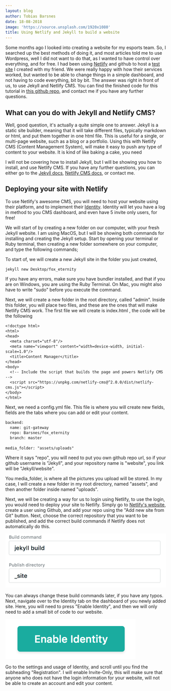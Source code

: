 ```yaml
---
layout: blog
author: Tobias Barsnes
date: 18-08-2018
image: 'https://source.unsplash.com/1920x1080'
title: Using Netlify and Jekyll to build a website
---
```





Some months ago I looked into creating a website for my esports team. So, I searched up the best methods of doing it, and most articles told me to use Wordpress, well I did not want to do that, as I wanted to have control over everything, and for free. I had been using [Netlify](https://www.netlify.com/) and github to host a [test site](https://findingfutures.eu) I created with my friend. We were really happy with how their services worked, but wanted to be able to change things in a simple dashboard, and not having to code everything, bit by bit. The answer was right in front of us, to use Jekyll and Netlify CMS. You can find the finished code for this tutorial in [this github repo](https://github.com/Barsnes/fox_eternity), and contact me if you have any further questions.

## What can you do with Jekyll and Netlify CMS?

Well, good question, it's actually a quite simple one to answer. Jekyll is a static site builder, meaning that it will take different files, typically markdown or html, and put them together in one html file. This is useful for a single, or multi-page website, such as a blog or a portfolio. Using this with Netlify CMS (Content Management System), will make it easy to push any type of content to your website. It is kind of like baking a cake, you need 

I will not be covering how to install Jekyll, but I will be showing you how to install, and use Netlify CMS. If you have any further questions, you can either go to the [Jekyll docs](https://jekyllrb.com/docs/), [Netlify CMS docs](https://www.netlifycms.org/), or contact me.  

## Deploying your site with Netlify

To use Netlify's awesome CMS, you will need to host your website using their platform, and to implement their [Identity](https://www.netlify.com/docs/identity/). Identity will let you have a log in method to you CMS dashboard, and even have 5 invite only users, for free! 

We will start of by creating a new folder on our computer, with your fresh Jekyll website. I am using MacOS, but I will be showing both commands for installing and creating the Jekyll setup. Start by opening your terminal or Ruby terminal, then creating a new folder somewhere on your computer, and type the following commands;

To start of, we will create a new Jekyll site in the folder you just created,

```
jekyll new Desktop/fox_eternity
```

If you have any errors, make sure you have bundler installed, and that if you are on Windows, you are using the Ruby Terminal. On Mac, you might also have to write "sudo" before you execute the command.

Next, we will create a new folder in the root directory, called "admin". Inside this folder, you will place two files, and these are the ones that will make Netlify CMS work. The first file we will create is index.html , the code will be the following

```
<!doctype html>
<html>
<head>
  <meta charset="utf-8"/>
  <meta name="viewport" content="width=device-width, initial-scale=1.0"/>
  <title>Content Manager</title>
</head>
<body>
  <!-- Include the script that builds the page and powers Netlify CMS -->
  <script src="https://unpkg.com/netlify-cms@^2.0.0/dist/netlify-cms.js"></script>
</body>
</html>
```

Next, we need a config.yml file. This file is where you will create new fields, fields are the tabs where you can add or edit your content.

```
backend:
  name: git-gateway
  repo: Barsnes/fox_eternity
  branch: master

media_folder: "assets/uploads"
```

Where it says "repo", you will need to put you own github repo url, so if your github username is "Jekyll", and your repository name is "website", you link will be "Jekyll/website".

You media_folder, is where all the pictures you upload will be stored. In my case, I will create a new folder in my root directory, named "assets", and then another folder inside named "uploads". 

Next, we will be creating a way for us to login using Netlify, to use the login, you would need to deploy your site to Netlify. Simply go to [Netlify's website](https://www.netlify.com/), create a user using Github, and add your repo using the "Add new site from Git" button. Next, choose the correct repository that you want to be published, and add the correct build commands if Netlify does not automatically do this.

![Build commands in Netlify dashboard](/_assets/images/screen-shot-2018-09-08-at-11.21.16.png)

You can always change these build commands later, if you have any typos. Next, navigate over to the Identity tab on the dashboard of you newly added site. Here, you will need to press "Enable Identity", and then we will only need to add a small bit of code to our website. 

![Enable Identity](/_assets/images/screen-shot-2018-09-08-at-11.39.06.png)

Go to the settings and usage of Identity, and scroll until you find the subheading "Registration". I will enable Invite-Only, this will make sure that anyone who does not have the login information for your website, will not be able to create an account and edit your content.
